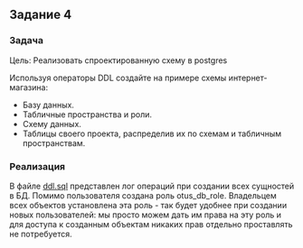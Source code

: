## Задание 4
### Задача
Цель:
Реализовать спроектированную схему в postgres

Используя операторы DDL создайте на примере схемы интернет-магазина:
* Базу данных.
* Табличные пространства и роли.
* Схему данных.
* Таблицы своего проекта, распределив их по схемам и табличным пространствам.

### Реализация
В файле  [ddl.sql](ddl.sql) представлен лог операций при создании всех сущностей в БД.
Помимо пользователя создана роль otus_db_role. Владельцем всех объектов установлена эта роль - так будет удобнее при создании новых пользователей: мы просто можем дать им права на эту роль и для доступа к созданным объектам никаких прав отдельно проставлять не потребуется.
